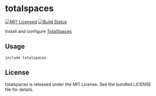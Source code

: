 totalspaces
==============

[![MIT Licensed](https://img.shields.io/badge/license-MIT-green.svg)](https://tldrlegal.com/license/mit-license)
[![Build Status](https://img.shields.io/circleci/project/halyard/puppet-totalspaces.svg)](https://circleci.com/gh/halyard/puppet-totalspaces)

Install and configure [TotalSpaces](http://totalspaces.binaryage.com/)

## Usage

```puppet
include totalspaces
```

## License

totalspaces is released under the MIT License. See the bundled LICENSE file for details.

